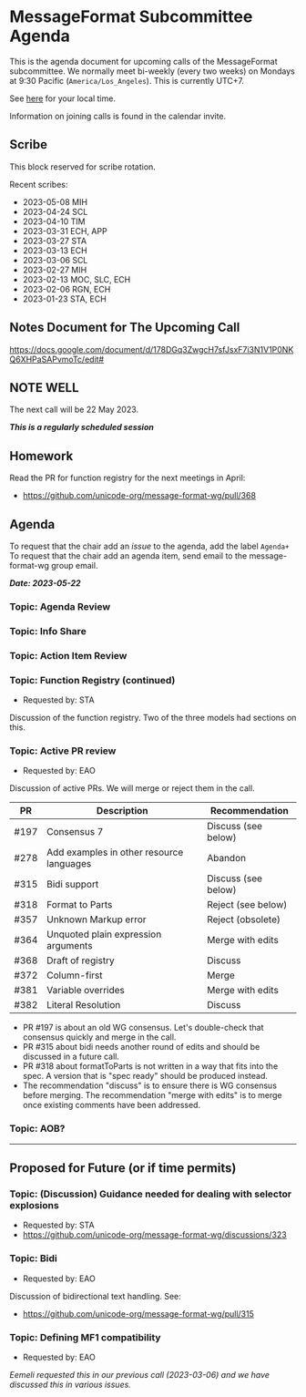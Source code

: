 # MessageFormat Subcommittee Agenda

This is the agenda document for upcoming calls of the MessageFormat subcommittee. We normally meet bi-weekly 
(every two weeks) on Mondays at 9:30 Pacific (`America/Los_Angeles`). This is currently UTC+7. 

See [here](https://www.timeanddate.com/worldclock/converter.html?iso=20230522T173000&p1=224&p2=248&p3=136&p4=179&p5=33&p6=101&p7=268) for your local time.

Information on joining calls is found in the calendar invite.

## Scribe

This block reserved for scribe rotation.

Recent scribes:
* 2023-05-08 MIH
* 2023-04-24 SCL
* 2023-04-10 TIM
* 2023-03-31 ECH, APP
* 2023-03-27 STA
* 2023-03-13 ECH
* 2023-03-06 SCL
* 2023-02-27 MIH
* 2023-02-13 MOC, SLC, ECH
* 2023-02-06 RGN, ECH
* 2023-01-23 STA, ECH

## Notes Document for The Upcoming Call

https://docs.google.com/document/d/178DGq3ZwgcH7sfJsxF7i3N1V1P0NKQ6XHPaSAPvmoTc/edit#

## NOTE WELL

The next call will be 22 May 2023. 

***This is a regularly scheduled session***

## Homework

Read the PR for function registry for the next meetings in April:

* https://github.com/unicode-org/message-format-wg/pull/368 

## Agenda

To request that the chair add an _issue_ to the agenda, add the label `Agenda+`
To request that the chair add an agenda item, send email to the message-format-wg group email.

***Date: 2023-05-22***

### Topic: Agenda Review

### Topic: Info Share

### Topic: Action Item Review

### Topic: Function Registry (continued)
* Requested by: STA

Discussion of the function registry. Two of the three models had sections on this.

### Topic: Active PR review
* Requested by: EAO

Discussion of active PRs. We will merge or reject them in the call.

| PR   | Description | Recommendation |
|------|-------------|----------------|
| #197 | Consensus 7 | Discuss (see below) |
| #278 | Add examples in other resource languages | Abandon |
| #315 | Bidi support | Discuss (see below) |
| #318 | Format to Parts | Reject (see below) |
| #357 | Unknown Markup error | Reject (obsolete) |
| #364 | Unquoted plain expression arguments | Merge with edits |
| #368 | Draft of registry | Discuss |
| #372 | Column-first | Merge |
| #381 | Variable overrides | Merge with edits |
| #382 | Literal Resolution | Discuss |

* PR #197 is about an old WG consensus. Let's double-check that consensus quickly and merge in the call.
* PR #315 about bidi needs another round of edits and should be discussed in a future call. 
* PR #318 about formatToParts is not written in a way that fits into the spec. A version that is "spec ready" should be produced instead.
* The recommendation "discuss" is to ensure there is WG consensus before merging. The recommendation "merge with edits" is to merge once existing comments have been addressed.

### Topic: AOB?

---

## Proposed for Future (or if time permits)


### Topic: (Discussion) Guidance needed for dealing with selector explosions
* Requested by: STA
* https://github.com/unicode-org/message-format-wg/discussions/323

### Topic: Bidi
* Requested by: EAO

Discussion of bidirectional text handling. See:
* https://github.com/unicode-org/message-format-wg/pull/315

### Topic: Defining MF1 compatibility
* Requested by: EAO

_Eemeli requested this in our previous call (2023-03-06) and we have discussed this in various issues._
